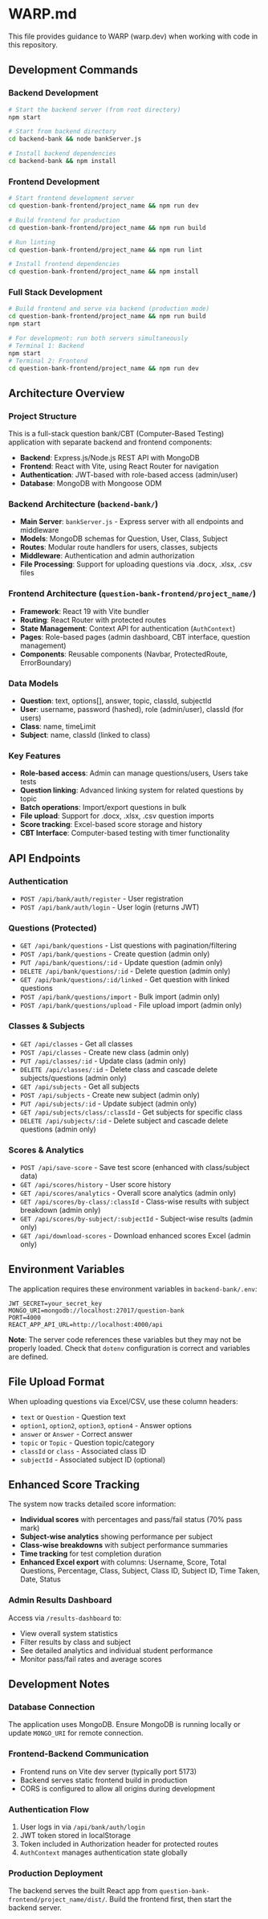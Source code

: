 # WARP.md

This file provides guidance to WARP (warp.dev) when working with code in this repository.

## Development Commands

### Backend Development
```bash
# Start the backend server (from root directory)
npm start

# Start from backend directory  
cd backend-bank && node bankServer.js

# Install backend dependencies
cd backend-bank && npm install
```

### Frontend Development
```bash
# Start frontend development server
cd question-bank-frontend/project_name && npm run dev

# Build frontend for production
cd question-bank-frontend/project_name && npm run build

# Run linting
cd question-bank-frontend/project_name && npm run lint

# Install frontend dependencies
cd question-bank-frontend/project_name && npm install
```

### Full Stack Development
```bash
# Build frontend and serve via backend (production mode)
cd question-bank-frontend/project_name && npm run build
npm start

# For development: run both servers simultaneously
# Terminal 1: Backend
npm start
# Terminal 2: Frontend  
cd question-bank-frontend/project_name && npm run dev
```

## Architecture Overview

### Project Structure
This is a full-stack question bank/CBT (Computer-Based Testing) application with separate backend and frontend components:

- **Backend**: Express.js/Node.js REST API with MongoDB
- **Frontend**: React with Vite, using React Router for navigation
- **Authentication**: JWT-based with role-based access (admin/user)
- **Database**: MongoDB with Mongoose ODM

### Backend Architecture (`backend-bank/`)
- **Main Server**: `bankServer.js` - Express server with all endpoints and middleware
- **Models**: MongoDB schemas for Question, User, Class, Subject
- **Routes**: Modular route handlers for users, classes, subjects
- **Middleware**: Authentication and admin authorization
- **File Processing**: Support for uploading questions via .docx, .xlsx, .csv files

### Frontend Architecture (`question-bank-frontend/project_name/`)
- **Framework**: React 19 with Vite bundler
- **Routing**: React Router with protected routes
- **State Management**: Context API for authentication (`AuthContext`)
- **Pages**: Role-based pages (admin dashboard, CBT interface, question management)
- **Components**: Reusable components (Navbar, ProtectedRoute, ErrorBoundary)

### Data Models
- **Question**: text, options[], answer, topic, classId, subjectId
- **User**: username, password (hashed), role (admin/user), classId (for users)
- **Class**: name, timeLimit
- **Subject**: name, classId (linked to class)

### Key Features
- **Role-based access**: Admin can manage questions/users, Users take tests
- **Question linking**: Advanced linking system for related questions by topic
- **Batch operations**: Import/export questions in bulk
- **File upload**: Support for .docx, .xlsx, .csv question imports
- **Score tracking**: Excel-based score storage and history
- **CBT Interface**: Computer-based testing with timer functionality

## API Endpoints

### Authentication
- `POST /api/bank/auth/register` - User registration
- `POST /api/bank/auth/login` - User login (returns JWT)

### Questions (Protected)
- `GET /api/bank/questions` - List questions with pagination/filtering
- `POST /api/bank/questions` - Create question (admin only)
- `PUT /api/bank/questions/:id` - Update question (admin only)
- `DELETE /api/bank/questions/:id` - Delete question (admin only)
- `GET /api/bank/questions/:id/linked` - Get question with linked questions
- `POST /api/bank/questions/import` - Bulk import (admin only)
- `POST /api/bank/questions/upload` - File upload import (admin only)

### Classes & Subjects
- `GET /api/classes` - Get all classes
- `POST /api/classes` - Create new class (admin only)
- `PUT /api/classes/:id` - Update class (admin only)
- `DELETE /api/classes/:id` - Delete class and cascade delete subjects/questions (admin only)
- `GET /api/subjects` - Get all subjects
- `POST /api/subjects` - Create new subject (admin only)
- `PUT /api/subjects/:id` - Update subject (admin only)
- `GET /api/subjects/class/:classId` - Get subjects for specific class
- `DELETE /api/subjects/:id` - Delete subject and cascade delete questions (admin only)

### Scores & Analytics
- `POST /api/save-score` - Save test score (enhanced with class/subject data)
- `GET /api/scores/history` - User score history
- `GET /api/scores/analytics` - Overall score analytics (admin only)
- `GET /api/scores/by-class/:classId` - Class-wise results with subject breakdown (admin only)
- `GET /api/scores/by-subject/:subjectId` - Subject-wise results (admin only)
- `GET /api/download-scores` - Download enhanced scores Excel (admin only)

## Environment Variables

The application requires these environment variables in `backend-bank/.env`:

```env
JWT_SECRET=your_secret_key
MONGO_URI=mongodb://localhost:27017/question-bank
PORT=4000
REACT_APP_API_URL=http://localhost:4000/api
```

**Note**: The server code references these variables but they may not be properly loaded. Check that `dotenv` configuration is correct and variables are defined.

## File Upload Format

When uploading questions via Excel/CSV, use these column headers:
- `text` or `Question` - Question text
- `option1`, `option2`, `option3`, `option4` - Answer options
- `answer` or `Answer` - Correct answer
- `topic` or `Topic` - Question topic/category  
- `classId` or `class` - Associated class ID
- `subjectId` - Associated subject ID (optional)

## Enhanced Score Tracking

The system now tracks detailed score information:
- **Individual scores** with percentages and pass/fail status (70% pass mark)
- **Subject-wise analytics** showing performance per subject
- **Class-wise breakdowns** with subject performance summaries
- **Time tracking** for test completion duration
- **Enhanced Excel export** with columns: Username, Score, Total Questions, Percentage, Class, Subject, Class ID, Subject ID, Time Taken, Date, Status

### Admin Results Dashboard
Access via `/results-dashboard` to:
- View overall system statistics
- Filter results by class and subject
- See detailed analytics and individual student performance
- Monitor pass/fail rates and average scores

## Development Notes

### Database Connection
The application uses MongoDB. Ensure MongoDB is running locally or update `MONGO_URI` for remote connection.

### Frontend-Backend Communication
- Frontend runs on Vite dev server (typically port 5173)
- Backend serves static frontend build in production
- CORS is configured to allow all origins during development

### Authentication Flow
1. User logs in via `/api/bank/auth/login`
2. JWT token stored in localStorage
3. Token included in Authorization header for protected routes
4. `AuthContext` manages authentication state globally

### Production Deployment
The backend serves the built React app from `question-bank-frontend/project_name/dist/`. Build the frontend first, then start the backend server.
